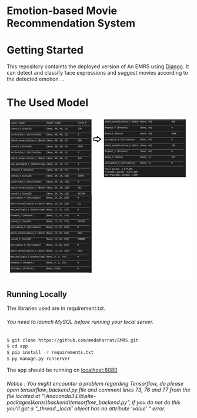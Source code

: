 # Emotion-based Movie Recommendation System

# Getting Started

This repository containts the deployed version of An EMRS using [Django](https://www.djangoproject.com/). It can detect and classify face expressions and suggest movies according to the detected emotion ...

# The Used Model

![](./EMRS/static/img/model.png)

## Running Locally

The libraries used are in requirement.txt.

###### You need to launch MySQL before running your local server.

```sh
$ git clone https://github.com/medaharrat/EMRS.git
$ cd app
$ pip install -r requirements.txt
$ py manage.py runserver
```
The app should be running on [localhost:8080](http://localhost:8080/)

###### Notice : You might encounter a problem regarding Tensorflow, do please open tensorflow_backend.py file and comment lines 73, 76 and 77 from the file located at "\Anaconda3\Lib\site-packages\keras\backend\tensorflow_backend.py", if you do not do this you'll get a "_thread._local' object has no attribute 'value' " error.
